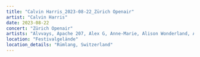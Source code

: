 ```yaml
---
title: "Calvin Harris_2023-08-22_Zürich Openair"
artist: "Calvin Harris"
date: 2023-08-22
concert: "Zürich Openair"
artists: "Alvvays, Apache 207, Alex G, Anne-Marie, Alison Wonderland, Adriatique, 2 Many DJ's, 1999.ODDS, Ay Wing, A Hundred Drums, AJR, Belters Only, blk., 070 Shake, Alissic"
location: "Festivalgelände"
location_details: "Rümlang, Switzerland"
---
```

